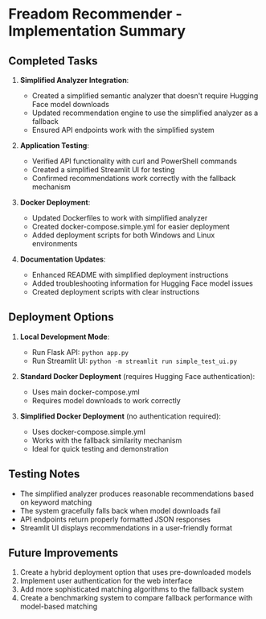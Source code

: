 # Freadom Recommender - Implementation Summary

## Completed Tasks

1. **Simplified Analyzer Integration**:
   - Created a simplified semantic analyzer that doesn't require Hugging Face model downloads
   - Updated recommendation engine to use the simplified analyzer as a fallback
   - Ensured API endpoints work with the simplified system

2. **Application Testing**:
   - Verified API functionality with curl and PowerShell commands
   - Created a simplified Streamlit UI for testing
   - Confirmed recommendations work correctly with the fallback mechanism

3. **Docker Deployment**:
   - Updated Dockerfiles to work with simplified analyzer
   - Created docker-compose.simple.yml for easier deployment
   - Added deployment scripts for both Windows and Linux environments

4. **Documentation Updates**:
   - Enhanced README with simplified deployment instructions
   - Added troubleshooting information for Hugging Face model issues
   - Created deployment scripts with clear instructions

## Deployment Options

1. **Local Development Mode**:
   - Run Flask API: `python app.py`
   - Run Streamlit UI: `python -m streamlit run simple_test_ui.py`

2. **Standard Docker Deployment** (requires Hugging Face authentication):
   - Uses main docker-compose.yml
   - Requires model downloads to work correctly

3. **Simplified Docker Deployment** (no authentication required):
   - Uses docker-compose.simple.yml
   - Works with the fallback similarity mechanism
   - Ideal for quick testing and demonstration

## Testing Notes

- The simplified analyzer produces reasonable recommendations based on keyword matching
- The system gracefully falls back when model downloads fail
- API endpoints return properly formatted JSON responses
- Streamlit UI displays recommendations in a user-friendly format

## Future Improvements

1. Create a hybrid deployment option that uses pre-downloaded models
2. Implement user authentication for the web interface
3. Add more sophisticated matching algorithms to the fallback system
4. Create a benchmarking system to compare fallback performance with model-based matching
